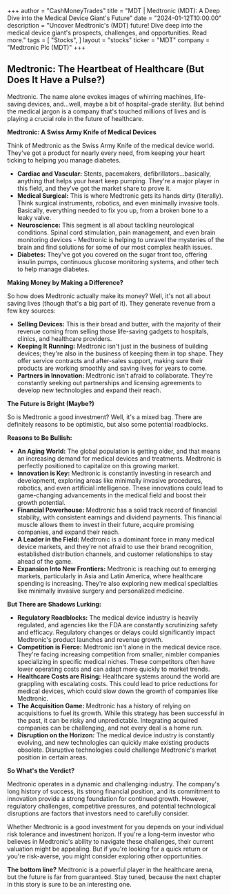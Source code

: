+++
author = "CashMoneyTrades"
title = "MDT |  Medtronic (MDT): A Deep Dive into the Medical Device Giant's Future"
date = "2024-01-12T10:00:00"
description = "Uncover Medtronic's (MDT) future! Dive deep into the medical device giant's prospects, challenges, and opportunities. Read more."
tags = [
"Stocks",
]
layout = "stocks"
ticker = "MDT"
company = "Medtronic Plc (MDT)"
+++
        


## Medtronic: The Heartbeat of Healthcare (But Does It Have a Pulse?)

Medtronic.  The name alone evokes images of whirring machines, life-saving devices, and...well, maybe a bit of hospital-grade sterility. But behind the medical jargon is a company that's touched millions of lives and is playing a crucial role in the future of healthcare.  

**Medtronic: A Swiss Army Knife of Medical Devices**

Think of Medtronic as the Swiss Army Knife of the medical device world.  They've got a product for nearly every need, from keeping your heart ticking to helping you manage diabetes. 

* **Cardiac and Vascular:**  Stents, pacemakers, defibrillators...basically, anything that helps your heart keep pumping. They're a major player in this field, and they've got the market share to prove it.
* **Medical Surgical:** This is where Medtronic gets its hands dirty (literally). Think surgical instruments, robotics, and even minimally invasive tools.  Basically, everything needed to fix you up, from a broken bone to a leaky valve.
* **Neuroscience:**  This segment is all about tackling neurological conditions.  Spinal cord stimulation, pain management, and even brain monitoring devices - Medtronic is helping to unravel the mysteries of the brain and find solutions for some of our most complex health issues.
* **Diabetes:**  They've got you covered on the sugar front too, offering insulin pumps, continuous glucose monitoring systems, and other tech to help manage diabetes.

**Making Money by Making a Difference?**

So how does Medtronic actually make its money?  Well, it's not all about saving lives (though that's a big part of it). They generate revenue from a few key sources:

* **Selling Devices:**  This is their bread and butter, with the majority of their revenue coming from selling those life-saving gadgets to hospitals, clinics, and healthcare providers. 
* **Keeping It Running:**  Medtronic isn't just in the business of building devices; they're also in the business of keeping them in top shape. They offer service contracts and after-sales support, making sure their products are working smoothly and saving lives for years to come.
* **Partners in Innovation:**  Medtronic isn't afraid to collaborate.  They're constantly seeking out partnerships and licensing agreements to develop new technologies and expand their reach. 

**The Future is Bright (Maybe?)** 

So is Medtronic a good investment?  Well, it's a mixed bag.  There are definitely reasons to be optimistic, but also some potential roadblocks. 

**Reasons to Be Bullish:**

* **An Aging World:** The global population is getting older, and that means an increasing demand for medical devices and treatments.  Medtronic is perfectly positioned to capitalize on this growing market.
* **Innovation is Key:** Medtronic is constantly investing in research and development, exploring areas like minimally invasive procedures, robotics, and even artificial intelligence.  These innovations could lead to game-changing advancements in the medical field and boost their growth potential.
* **Financial Powerhouse:** Medtronic has a solid track record of financial stability, with consistent earnings and dividend payments.  This financial muscle allows them to invest in their future, acquire promising companies, and expand their reach.
* **A Leader in the Field:** Medtronic is a dominant force in many medical device markets, and they're not afraid to use their brand recognition, established distribution channels, and customer relationships to stay ahead of the game. 
* **Expansion Into New Frontiers:** Medtronic is reaching out to emerging markets, particularly in Asia and Latin America, where healthcare spending is increasing.  They're also exploring new medical specialties like minimally invasive surgery and personalized medicine.

**But There are Shadows Lurking:**

* **Regulatory Roadblocks:**  The medical device industry is heavily regulated, and agencies like the FDA are constantly scrutinizing safety and efficacy.  Regulatory changes or delays could significantly impact Medtronic's product launches and revenue growth. 
* **Competition is Fierce:**  Medtronic isn't alone in the medical device race.  They're facing increasing competition from smaller, nimbler companies specializing in specific medical niches.  These competitors often have lower operating costs and can adapt more quickly to market trends.
* **Healthcare Costs are Rising:**  Healthcare systems around the world are grappling with escalating costs.  This could lead to price reductions for medical devices, which could slow down the growth of companies like Medtronic.
* **The Acquisition Game:** Medtronic has a history of relying on acquisitions to fuel its growth.  While this strategy has been successful in the past, it can be risky and unpredictable.  Integrating acquired companies can be challenging, and not every deal is a home run.
* **Disruption on the Horizon:**  The medical device industry is constantly evolving, and new technologies can quickly make existing products obsolete.  Disruptive technologies could challenge Medtronic's market position in certain areas.

**So What's the Verdict?**

Medtronic operates in a dynamic and challenging industry.  The company's long history of success, its strong financial position, and its commitment to innovation provide a strong foundation for continued growth.  However, regulatory challenges, competitive pressures, and potential technological disruptions are factors that investors need to carefully consider. 

Whether Medtronic is a good investment for you depends on your individual risk tolerance and investment horizon.  If you're a long-term investor who believes in Medtronic's ability to navigate these challenges, their current valuation might be appealing. But if you're looking for a quick return or you're risk-averse, you might consider exploring other opportunities. 

**The bottom line?** Medtronic is a powerful player in the healthcare arena, but the future is far from guaranteed.  Stay tuned, because the next chapter in this story is sure to be an interesting one. 

        